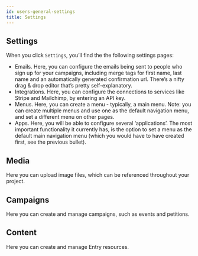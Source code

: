 ```yaml
---
id: users-general-settings
title: Settings
---
```


## Settings

When you click `Settings`, you’ll find the the following settings pages:


- Emails. Here, you can configure the emails being sent to people who sign up for your campaigns, including merge tags for first name, last name and an automatically generated confirmation url. There’s a nifty drag & drop editor that’s pretty self-explanatory.
- Integrations. Here, you can configure the connections to services like Stripe and Mailchimp, by entering an API key.
- Menus. Here, you can create a menu - typically, a main menu. Note: you can create multiple menus and use one as the default navigation menu, and set a different menu on other pages.
- Apps. Here, you will be able to configure several ‘applications’. The most important functionality it currently has, is the option to set a menu as the default main navigation menu (which you would have to have created first, see the previous bullet).

## Media

Here you can upload image files, which can be referenced throughout your project.


## Campaigns

Here you can create and manage campaigns, such as events and petitions.


## Content

Here you can create and manage Entry resources.
